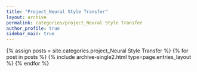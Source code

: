 ```yaml
---
title: "Project_Neural Style Transfer"
layout: archive
permalink: categories/project_Neural Style Transfer
author_profile: true
sidebar_main: true
--- 
```



{% assign posts = site.categories.project_Neural Style Transfer %}
{% for post in posts %} {% include archive-single2.html type=page.entries_layout %} {% endfor %}
